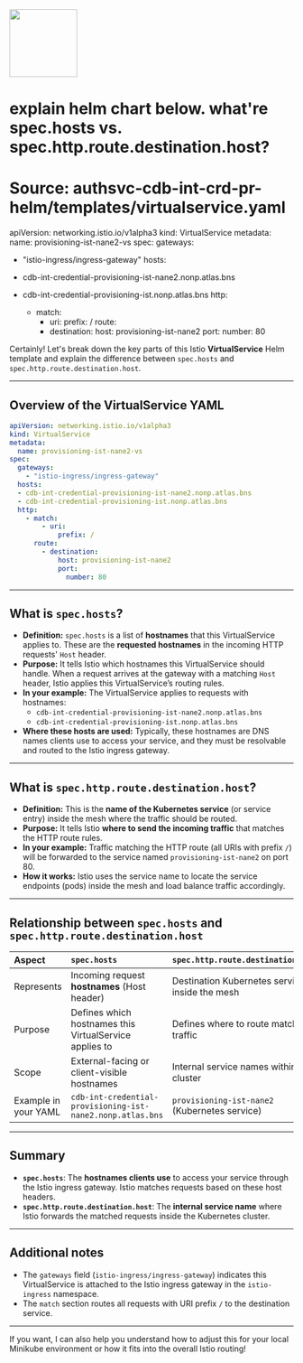 <img src="https://r2cdn.perplexity.ai/pplx-full-logo-primary-dark%402x.png" class="logo" width="120"/>

# explain helm chart below. what're spec.hosts vs. spec.http.route.destination.host?

# Source: authsvc-cdb-int-crd-pr-helm/templates/virtualservice.yaml

apiVersion: networking.istio.io/v1alpha3
kind: VirtualService
metadata:
name: provisioning-ist-nane2-vs
spec:
gateways:
- "istio-ingress/ingress-gateway"
hosts:

- cdb-int-credential-provisioning-ist-nane2.nonp.atlas.bns
- cdb-int-credential-provisioning-ist.nonp.atlas.bns
http:
    - match:
        - uri:
prefix: /
route:
        - destination:
host: provisioning-ist-nane2
port:
number: 80

Certainly! Let's break down the key parts of this Istio **VirtualService** Helm template and explain the difference between `spec.hosts` and `spec.http.route.destination.host`.

---

## Overview of the VirtualService YAML

```yaml
apiVersion: networking.istio.io/v1alpha3
kind: VirtualService
metadata:
  name: provisioning-ist-nane2-vs
spec:
  gateways:
    - "istio-ingress/ingress-gateway"
  hosts:
  - cdb-int-credential-provisioning-ist-nane2.nonp.atlas.bns
  - cdb-int-credential-provisioning-ist.nonp.atlas.bns
  http:
    - match:
        - uri:
            prefix: /
      route:
        - destination:
            host: provisioning-ist-nane2
            port:
              number: 80
```


---

## What is `spec.hosts`?

- **Definition:**
`spec.hosts` is a list of **hostnames** that this VirtualService applies to. These are the **requested hostnames** in the incoming HTTP requests' `Host` header.
- **Purpose:**
It tells Istio which hostnames this VirtualService should handle. When a request arrives at the gateway with a matching `Host` header, Istio applies this VirtualService’s routing rules.
- **In your example:**
The VirtualService applies to requests with hostnames:
    - `cdb-int-credential-provisioning-ist-nane2.nonp.atlas.bns`
    - `cdb-int-credential-provisioning-ist.nonp.atlas.bns`
- **Where these hosts are used:**
Typically, these hostnames are DNS names clients use to access your service, and they must be resolvable and routed to the Istio ingress gateway.

---

## What is `spec.http.route.destination.host`?

- **Definition:**
This is the **name of the Kubernetes service** (or service entry) inside the mesh where the traffic should be routed.
- **Purpose:**
It tells Istio **where to send the incoming traffic** that matches the HTTP route rules.
- **In your example:**
Traffic matching the HTTP route (all URIs with prefix `/`) will be forwarded to the service named `provisioning-ist-nane2` on port 80.
- **How it works:**
Istio uses the service name to locate the service endpoints (pods) inside the mesh and load balance traffic accordingly.

---

## Relationship between `spec.hosts` and `spec.http.route.destination.host`

| Aspect | `spec.hosts` | `spec.http.route.destination.host` |
| :-- | :-- | :-- |
| Represents | Incoming request **hostnames** (Host header) | Destination Kubernetes service inside the mesh |
| Purpose | Defines which hostnames this VirtualService applies to | Defines where to route matching traffic |
| Scope | External-facing or client-visible hostnames | Internal service names within the cluster |
| Example in your YAML | `cdb-int-credential-provisioning-ist-nane2.nonp.atlas.bns` | `provisioning-ist-nane2` (Kubernetes service) |


---

## Summary

- **`spec.hosts`**: The **hostnames clients use** to access your service through the Istio ingress gateway. Istio matches requests based on these host headers.
- **`spec.http.route.destination.host`**: The **internal service name** where Istio forwards the matched requests inside the Kubernetes cluster.

---

## Additional notes

- The `gateways` field (`istio-ingress/ingress-gateway`) indicates this VirtualService is attached to the Istio ingress gateway in the `istio-ingress` namespace.
- The `match` section routes all requests with URI prefix `/` to the destination service.

---

If you want, I can also help you understand how to adjust this for your local Minikube environment or how it fits into the overall Istio routing!

